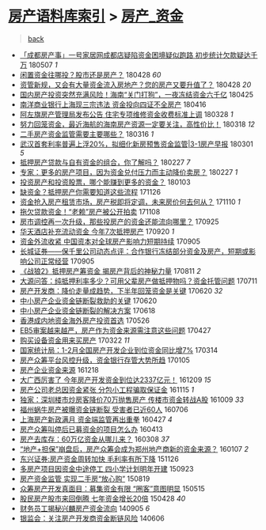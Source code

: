 [房产语料库索引](../../README.md)  > [房产_资金](房产_资金.md)
====
> [back](../README.md)

- [「成都房产事」一号家居网成都店疑陷资金困境疑似跑路 初步统计欠款疑达千万](http://jkwz.applinzi.com/ittc/7100321599125455889.html#%E3%80%8C%E6%88%90%E9%83%BD%E6%88%BF%E4%BA%A7%E4%BA%8B%E3%80%8D%E4%B8%80%E5%8F%B7%E5%AE%B6%E5%B1%85%E7%BD%91%E6%88%90%E9%83%BD%E5%BA%97%E7%96%91%E9%99%B7%E8%B5%84%E9%87%91%E5%9B%B0%E5%A2%83%E7%96%91%E4%BC%BC%E8%B7%91%E8%B7%AF+%E5%88%9D%E6%AD%A5%E7%BB%9F%E8%AE%A1%E6%AC%A0%E6%AC%BE%E7%96%91%E8%BE%BE%E5%8D%83%E4%B8%87) 180507 *1* 
- [闲置资金往哪投？股市还是房产？](http://jkwz.applinzi.com/ittc/7097054778922370054.html#%E9%97%B2%E7%BD%AE%E8%B5%84%E9%87%91%E5%BE%80%E5%93%AA%E6%8A%95%EF%BC%9F%E8%82%A1%E5%B8%82%E8%BF%98%E6%98%AF%E6%88%BF%E4%BA%A7%EF%BC%9F) 180428 *60* 
- [资管新规，又会有大量资金流入房地产？您的房产又要升值了？](http://jkwz.applinzi.com/ittc/7096987135834063882.html#%E8%B5%84%E7%AE%A1%E6%96%B0%E8%A7%84%EF%BC%8C%E5%8F%88%E4%BC%9A%E6%9C%89%E5%A4%A7%E9%87%8F%E8%B5%84%E9%87%91%E6%B5%81%E5%85%A5%E6%88%BF%E5%9C%B0%E4%BA%A7%EF%BC%9F%E6%82%A8%E7%9A%84%E6%88%BF%E4%BA%A7%E5%8F%88%E8%A6%81%E5%8D%87%E5%80%BC%E4%BA%86%EF%BC%9F) 180428 *20* 
- [国内房产投资突然充满风险！海南“关门打狗”，一夜冻结资金六千亿](http://jkwz.applinzi.com/ittc/7095805644223546374.html#%E5%9B%BD%E5%86%85%E6%88%BF%E4%BA%A7%E6%8A%95%E8%B5%84%E7%AA%81%E7%84%B6%E5%85%85%E6%BB%A1%E9%A3%8E%E9%99%A9%EF%BC%81%E6%B5%B7%E5%8D%97%E2%80%9C%E5%85%B3%E9%97%A8%E6%89%93%E7%8B%97%E2%80%9D%EF%BC%8C%E4%B8%80%E5%A4%9C%E5%86%BB%E7%BB%93%E8%B5%84%E9%87%91%E5%85%AD%E5%8D%83%E4%BA%BF) 180425  
- [南洋商业银行上海现三宗违法 资金投向四证不全房产](http://jkwz.applinzi.com/ittc/7092665238031959056.html#%E5%8D%97%E6%B4%8B%E5%95%86%E4%B8%9A%E9%93%B6%E8%A1%8C%E4%B8%8A%E6%B5%B7%E7%8E%B0%E4%B8%89%E5%AE%97%E8%BF%9D%E6%B3%95+%E8%B5%84%E9%87%91%E6%8A%95%E5%90%91%E5%9B%9B%E8%AF%81%E4%B8%8D%E5%85%A8%E6%88%BF%E4%BA%A7) 180416  
- [阿左旗房产管理局发布公告 住宅专项维修资金收费标准上调](http://jkwz.applinzi.com/ittc/7085654822059770897.html#%E9%98%BF%E5%B7%A6%E6%97%97%E6%88%BF%E4%BA%A7%E7%AE%A1%E7%90%86%E5%B1%80%E5%8F%91%E5%B8%83%E5%85%AC%E5%91%8A+%E4%BD%8F%E5%AE%85%E4%B8%93%E9%A1%B9%E7%BB%B4%E4%BF%AE%E8%B5%84%E9%87%91%E6%94%B6%E8%B4%B9%E6%A0%87%E5%87%86%E4%B8%8A%E8%B0%83) 180328 *1* 
- [努力回笼资金，最近海航的海南房产资源一定要关注，高性价比！](http://jkwz.applinzi.com/ittc/7081771465781543953.html#%E5%8A%AA%E5%8A%9B%E5%9B%9E%E7%AC%BC%E8%B5%84%E9%87%91%EF%BC%8C%E6%9C%80%E8%BF%91%E6%B5%B7%E8%88%AA%E7%9A%84%E6%B5%B7%E5%8D%97%E6%88%BF%E4%BA%A7%E8%B5%84%E6%BA%90%E4%B8%80%E5%AE%9A%E8%A6%81%E5%85%B3%E6%B3%A8%EF%BC%8C%E9%AB%98%E6%80%A7%E4%BB%B7%E6%AF%94%EF%BC%81) 180318 *12* 
- [二手房产资金监管需要主要哪些？](http://jkwz.applinzi.com/ittc/7081206323142460427.html#%E4%BA%8C%E6%89%8B%E6%88%BF%E4%BA%A7%E8%B5%84%E9%87%91%E7%9B%91%E7%AE%A1%E9%9C%80%E8%A6%81%E4%B8%BB%E8%A6%81%E5%93%AA%E4%BA%9B%EF%BC%9F) 180316 *1* 
- [武汉首套利率普遍上浮20%，拟细化新房预售资金监管|3-1房产早报](http://jkwz.applinzi.com/ittc/7075418327151543302.html#%E6%AD%A6%E6%B1%89%E9%A6%96%E5%A5%97%E5%88%A9%E7%8E%87%E6%99%AE%E9%81%8D%E4%B8%8A%E6%B5%AE20%25%EF%BC%8C%E6%8B%9F%E7%BB%86%E5%8C%96%E6%96%B0%E6%88%BF%E9%A2%84%E5%94%AE%E8%B5%84%E9%87%91%E7%9B%91%E7%AE%A1%7C3-1%E6%88%BF%E4%BA%A7%E6%97%A9%E6%8A%A5) 180301 *5* 
- [抵押房产贷款与自有资金的组合，你了解吗？](http://jkwz.applinzi.com/ittc/7074791980200887307.html#%E6%8A%B5%E6%8A%BC%E6%88%BF%E4%BA%A7%E8%B4%B7%E6%AC%BE%E4%B8%8E%E8%87%AA%E6%9C%89%E8%B5%84%E9%87%91%E7%9A%84%E7%BB%84%E5%90%88%EF%BC%8C%E4%BD%A0%E4%BA%86%E8%A7%A3%E5%90%97%EF%BC%9F) 180227 *7* 
- [专家：更多的房产项目，因为资金兑付压力而主动降价卖房？](http://jkwz.applinzi.com/ittc/7074715152954164235.html#%E4%B8%93%E5%AE%B6%EF%BC%9A%E6%9B%B4%E5%A4%9A%E7%9A%84%E6%88%BF%E4%BA%A7%E9%A1%B9%E7%9B%AE%EF%BC%8C%E5%9B%A0%E4%B8%BA%E8%B5%84%E9%87%91%E5%85%91%E4%BB%98%E5%8E%8B%E5%8A%9B%E8%80%8C%E4%B8%BB%E5%8A%A8%E9%99%8D%E4%BB%B7%E5%8D%96%E6%88%BF%EF%BC%9F) 180227 *1* 
- [投资房产和投资股票，哪个能赚到更多的资金？](http://jkwz.applinzi.com/ittc/7054366572389336071.html#%E6%8A%95%E8%B5%84%E6%88%BF%E4%BA%A7%E5%92%8C%E6%8A%95%E8%B5%84%E8%82%A1%E7%A5%A8%EF%BC%8C%E5%93%AA%E4%B8%AA%E8%83%BD%E8%B5%9A%E5%88%B0%E6%9B%B4%E5%A4%9A%E7%9A%84%E8%B5%84%E9%87%91%EF%BC%9F) 180103  
- [缺资金？抵押房产你需要知道这些流程](http://jkwz.applinzi.com/ittc/7040243553198933009.html#%E7%BC%BA%E8%B5%84%E9%87%91%EF%BC%9F%E6%8A%B5%E6%8A%BC%E6%88%BF%E4%BA%A7%E4%BD%A0%E9%9C%80%E8%A6%81%E7%9F%A5%E9%81%93%E8%BF%99%E4%BA%9B%E6%B5%81%E7%A8%8B) 171126  
- [资金抢入房产租赁市场，房产税即将定调，未来房价何去何从？](http://jkwz.applinzi.com/ittc/7034348239963292689.html#%E8%B5%84%E9%87%91%E6%8A%A2%E5%85%A5%E6%88%BF%E4%BA%A7%E7%A7%9F%E8%B5%81%E5%B8%82%E5%9C%BA%EF%BC%8C%E6%88%BF%E4%BA%A7%E7%A8%8E%E5%8D%B3%E5%B0%86%E5%AE%9A%E8%B0%83%EF%BC%8C%E6%9C%AA%E6%9D%A5%E6%88%BF%E4%BB%B7%E4%BD%95%E5%8E%BB%E4%BD%95%E4%BB%8E%EF%BC%9F) 171110 *1* 
- [拖欠贷款资金！“老赖”房产被公开拍卖](http://jkwz.applinzi.com/ittc/7033629279701697552.html#%E6%8B%96%E6%AC%A0%E8%B4%B7%E6%AC%BE%E8%B5%84%E9%87%91%EF%BC%81%E2%80%9C%E8%80%81%E8%B5%96%E2%80%9D%E6%88%BF%E4%BA%A7%E8%A2%AB%E5%85%AC%E5%BC%80%E6%8B%8D%E5%8D%96) 171108  
- [房市调控再一次升级，那些投房产的资金还能流向哪里？](http://jkwz.applinzi.com/ittc/7017170303309054993.html#%E6%88%BF%E5%B8%82%E8%B0%83%E6%8E%A7%E5%86%8D%E4%B8%80%E6%AC%A1%E5%8D%87%E7%BA%A7%EF%BC%8C%E9%82%A3%E4%BA%9B%E6%8A%95%E6%88%BF%E4%BA%A7%E7%9A%84%E8%B5%84%E9%87%91%E8%BF%98%E8%83%BD%E6%B5%81%E5%90%91%E5%93%AA%E9%87%8C%EF%BC%9F) 170925  
- [华天酒店补充流动资金 今年7次抵押房产](http://jkwz.applinzi.com/ittc/7015537978938754064.html#%E5%8D%8E%E5%A4%A9%E9%85%92%E5%BA%97%E8%A1%A5%E5%85%85%E6%B5%81%E5%8A%A8%E8%B5%84%E9%87%91+%E4%BB%8A%E5%B9%B47%E6%AC%A1%E6%8A%B5%E6%8A%BC%E6%88%BF%E4%BA%A7) 170920 *1* 
- [资金外流收紧 中国资本对全球房产影响力短期持续](http://jkwz.applinzi.com/ittc/7009839324449997840.html#%E8%B5%84%E9%87%91%E5%A4%96%E6%B5%81%E6%94%B6%E7%B4%A7+%E4%B8%AD%E5%9B%BD%E8%B5%84%E6%9C%AC%E5%AF%B9%E5%85%A8%E7%90%83%E6%88%BF%E4%BA%A7%E5%BD%B1%E5%93%8D%E5%8A%9B%E7%9F%AD%E6%9C%9F%E6%8C%81%E7%BB%AD) 170905  
- [长城证券——保千里公司动态点评：合作银行冻结部分资金及房产，短期或影响公司正常经营](http://jkwz.applinzi.com/ittc/7009833610495132689.html#%E9%95%BF%E5%9F%8E%E8%AF%81%E5%88%B8%E2%80%94%E2%80%94%E4%BF%9D%E5%8D%83%E9%87%8C%E5%85%AC%E5%8F%B8%E5%8A%A8%E6%80%81%E7%82%B9%E8%AF%84%EF%BC%9A%E5%90%88%E4%BD%9C%E9%93%B6%E8%A1%8C%E5%86%BB%E7%BB%93%E9%83%A8%E5%88%86%E8%B5%84%E9%87%91%E5%8F%8A%E6%88%BF%E4%BA%A7%EF%BC%8C%E7%9F%AD%E6%9C%9F%E6%88%96%E5%BD%B1%E5%93%8D%E5%85%AC%E5%8F%B8%E6%AD%A3%E5%B8%B8%E7%BB%8F%E8%90%A5) 170905  
- [《战狼2》抵押房产筹资金 揭房产背后的神秘力量](http://jkwz.applinzi.com/ittc/7000462230548907025.html#%E3%80%8A%E6%88%98%E7%8B%BC2%E3%80%8B%E6%8A%B5%E6%8A%BC%E6%88%BF%E4%BA%A7%E7%AD%B9%E8%B5%84%E9%87%91+%E6%8F%AD%E6%88%BF%E4%BA%A7%E8%83%8C%E5%90%8E%E7%9A%84%E7%A5%9E%E7%A7%98%E5%8A%9B%E9%87%8F) 170811 *2* 
- [大源问答：纯抵押利率多少？可用父辈房产做抵押物吗？资金托管问题](http://jkwz.applinzi.com/ittc/6988984500263322629.html#%E5%A4%A7%E6%BA%90%E9%97%AE%E7%AD%94%EF%BC%9A%E7%BA%AF%E6%8A%B5%E6%8A%BC%E5%88%A9%E7%8E%87%E5%A4%9A%E5%B0%91%EF%BC%9F%E5%8F%AF%E7%94%A8%E7%88%B6%E8%BE%88%E6%88%BF%E4%BA%A7%E5%81%9A%E6%8A%B5%E6%8A%BC%E7%89%A9%E5%90%97%EF%BC%9F%E8%B5%84%E9%87%91%E6%89%98%E7%AE%A1%E9%97%AE%E9%A2%98) 170711  
- [房产开发商：降价走量成趋势，下半年回笼资金是关键](http://jkwz.applinzi.com/ittc/6980616939666670596.html#%E6%88%BF%E4%BA%A7%E5%BC%80%E5%8F%91%E5%95%86%EF%BC%9A%E9%99%8D%E4%BB%B7%E8%B5%B0%E9%87%8F%E6%88%90%E8%B6%8B%E5%8A%BF%EF%BC%8C%E4%B8%8B%E5%8D%8A%E5%B9%B4%E5%9B%9E%E7%AC%BC%E8%B5%84%E9%87%91%E6%98%AF%E5%85%B3%E9%94%AE) 170620 *32* 
- [中小房产企业资金链断裂救助的关键](http://jkwz.applinzi.com/ittc/6981188371496846341.html#%E4%B8%AD%E5%B0%8F%E6%88%BF%E4%BA%A7%E4%BC%81%E4%B8%9A%E8%B5%84%E9%87%91%E9%93%BE%E6%96%AD%E8%A3%82%E6%95%91%E5%8A%A9%E7%9A%84%E5%85%B3%E9%94%AE) 170620  
- [中小房产企业资金链断裂的解决方案](http://jkwz.applinzi.com/ittc/6980471209572434948.html#%E4%B8%AD%E5%B0%8F%E6%88%BF%E4%BA%A7%E4%BC%81%E4%B8%9A%E8%B5%84%E9%87%91%E9%93%BE%E6%96%AD%E8%A3%82%E7%9A%84%E8%A7%A3%E5%86%B3%E6%96%B9%E6%A1%88) 170618  
- [香港成内地资金海外房产投资首选](http://jkwz.applinzi.com/ittc/6971886235747353605.html#%E9%A6%99%E6%B8%AF%E6%88%90%E5%86%85%E5%9C%B0%E8%B5%84%E9%87%91%E6%B5%B7%E5%A4%96%E6%88%BF%E4%BA%A7%E6%8A%95%E8%B5%84%E9%A6%96%E9%80%89) 170526  
- [EB5审案越来越严，房产作为资金来源需注意这些问题](http://jkwz.applinzi.com/ittc/6961201705977906181.html#EB5%E5%AE%A1%E6%A1%88%E8%B6%8A%E6%9D%A5%E8%B6%8A%E4%B8%A5%EF%BC%8C%E6%88%BF%E4%BA%A7%E4%BD%9C%E4%B8%BA%E8%B5%84%E9%87%91%E6%9D%A5%E6%BA%90%E9%9C%80%E6%B3%A8%E6%84%8F%E8%BF%99%E4%BA%9B%E9%97%AE%E9%A2%98) 170427  
- [购买设备资金用来买房产](http://jkwz.applinzi.com/ittc/6947691363041805316.html#%E8%B4%AD%E4%B9%B0%E8%AE%BE%E5%A4%87%E8%B5%84%E9%87%91%E7%94%A8%E6%9D%A5%E4%B9%B0%E6%88%BF%E4%BA%A7) 170322 *11* 
- [国家统计局：1-2月全国房产开发企业到位资金同比增7%](http://jkwz.applinzi.com/ittc/6944840872226194436.html#%E5%9B%BD%E5%AE%B6%E7%BB%9F%E8%AE%A1%E5%B1%80%EF%BC%9A1-2%E6%9C%88%E5%85%A8%E5%9B%BD%E6%88%BF%E4%BA%A7%E5%BC%80%E5%8F%91%E4%BC%81%E4%B8%9A%E5%88%B0%E4%BD%8D%E8%B5%84%E9%87%91%E5%90%8C%E6%AF%94%E5%A2%9E7%25) 170314  
- [房产众筹平台风控升级，资金银行存管大势所趋](http://jkwz.applinzi.com/ittc/6919637706773890052.html#%E6%88%BF%E4%BA%A7%E4%BC%97%E7%AD%B9%E5%B9%B3%E5%8F%B0%E9%A3%8E%E6%8E%A7%E5%8D%87%E7%BA%A7%EF%BC%8C%E8%B5%84%E9%87%91%E9%93%B6%E8%A1%8C%E5%AD%98%E7%AE%A1%E5%A4%A7%E5%8A%BF%E6%89%80%E8%B6%8B) 170105  
- [房产企业资金来源](http://jkwz.applinzi.com/ittc/6912990444123587588.html#%E6%88%BF%E4%BA%A7%E4%BC%81%E4%B8%9A%E8%B5%84%E9%87%91%E6%9D%A5%E6%BA%90) 161218  
- [大广西厉害了 今年房产开发资金到位达2337亿元！](http://jkwz.applinzi.com/ittc/6909565192232240133.html#%E5%A4%A7%E5%B9%BF%E8%A5%BF%E5%8E%89%E5%AE%B3%E4%BA%86+%E4%BB%8A%E5%B9%B4%E6%88%BF%E4%BA%A7%E5%BC%80%E5%8F%91%E8%B5%84%E9%87%91%E5%88%B0%E4%BD%8D%E8%BE%BE2337%E4%BA%BF%E5%85%83%EF%BC%81) 161209 *15* 
- [房产公司老总因资金紧张 分包小工程骗取保证金](http://jkwz.applinzi.com/ittc/6900823285930918916.html#%E6%88%BF%E4%BA%A7%E5%85%AC%E5%8F%B8%E8%80%81%E6%80%BB%E5%9B%A0%E8%B5%84%E9%87%91%E7%B4%A7%E5%BC%A0+%E5%88%86%E5%8C%85%E5%B0%8F%E5%B7%A5%E7%A8%8B%E9%AA%97%E5%8F%96%E4%BF%9D%E8%AF%81%E9%87%91) 161115 *1* 
- [独家：深圳楼市炒房客降价70万抛售房产 传楼市资金转战A股](http://jkwz.applinzi.com/ittc/6886982092042273797.html#%E7%8B%AC%E5%AE%B6%EF%BC%9A%E6%B7%B1%E5%9C%B3%E6%A5%BC%E5%B8%82%E7%82%92%E6%88%BF%E5%AE%A2%E9%99%8D%E4%BB%B770%E4%B8%87%E6%8A%9B%E5%94%AE%E6%88%BF%E4%BA%A7+%E4%BC%A0%E6%A5%BC%E5%B8%82%E8%B5%84%E9%87%91%E8%BD%AC%E6%88%98A%E8%82%A1) 161009 *33* 
- [福州蜗牛房产被曝资金链断裂 受害者已近60人](http://jkwz.applinzi.com/ittc/6851693114196231173.html#%E7%A6%8F%E5%B7%9E%E8%9C%97%E7%89%9B%E6%88%BF%E4%BA%A7%E8%A2%AB%E6%9B%9D%E8%B5%84%E9%87%91%E9%93%BE%E6%96%AD%E8%A3%82+%E5%8F%97%E5%AE%B3%E8%80%85%E5%B7%B2%E8%BF%9160%E4%BA%BA) 160706  
- [上海房产新政满月 资金端监管再出重拳](http://jkwz.applinzi.com/ittc/6825638043427800069.html#%E4%B8%8A%E6%B5%B7%E6%88%BF%E4%BA%A7%E6%96%B0%E6%94%BF%E6%BB%A1%E6%9C%88+%E8%B5%84%E9%87%91%E7%AB%AF%E7%9B%91%E7%AE%A1%E5%86%8D%E5%87%BA%E9%87%8D%E6%8B%B3) 160427 *4* 
- [房产众筹叫停后已募资金的项目怎么办](http://jkwz.applinzi.com/ittc/6820469070218396676.html#%E6%88%BF%E4%BA%A7%E4%BC%97%E7%AD%B9%E5%8F%AB%E5%81%9C%E5%90%8E%E5%B7%B2%E5%8B%9F%E8%B5%84%E9%87%91%E7%9A%84%E9%A1%B9%E7%9B%AE%E6%80%8E%E4%B9%88%E5%8A%9E) 160413  
- [房产去库存：60万亿资金从哪儿来？](http://jkwz.applinzi.com/ittc/6807117168172860421.html#%E6%88%BF%E4%BA%A7%E5%8E%BB%E5%BA%93%E5%AD%98%EF%BC%9A60%E4%B8%87%E4%BA%BF%E8%B5%84%E9%87%91%E4%BB%8E%E5%93%AA%E5%84%BF%E6%9D%A5%EF%BC%9F) 160308 *37* 
- [“地产+担保”崩盘后，房产众筹会成为郑州地产商新的资金来源？](http://jkwz.applinzi.com/ittc/6784503549811753988.html#%E2%80%9C%E5%9C%B0%E4%BA%A7%2B%E6%8B%85%E4%BF%9D%E2%80%9D%E5%B4%A9%E7%9B%98%E5%90%8E%EF%BC%8C%E6%88%BF%E4%BA%A7%E4%BC%97%E7%AD%B9%E4%BC%9A%E6%88%90%E4%B8%BA%E9%83%91%E5%B7%9E%E5%9C%B0%E4%BA%A7%E5%95%86%E6%96%B0%E7%9A%84%E8%B5%84%E9%87%91%E6%9D%A5%E6%BA%90%EF%BC%9F) 160107 *2* 
- [东兴证券:房产资金周转加快 毛利率有所下降](http://jkwz.applinzi.com/ittc/6768941010612913157.html#%E4%B8%9C%E5%85%B4%E8%AF%81%E5%88%B8%3A%E6%88%BF%E4%BA%A7%E8%B5%84%E9%87%91%E5%91%A8%E8%BD%AC%E5%8A%A0%E5%BF%AB+%E6%AF%9B%E5%88%A9%E7%8E%87%E6%9C%89%E6%89%80%E4%B8%8B%E9%99%8D) 151126  
- [多房产项目因资金中途停工 四小学计划明年开建](http://jkwz.applinzi.com/ittc/6744965759059641348.html#%E5%A4%9A%E6%88%BF%E4%BA%A7%E9%A1%B9%E7%9B%AE%E5%9B%A0%E8%B5%84%E9%87%91%E4%B8%AD%E9%80%94%E5%81%9C%E5%B7%A5+%E5%9B%9B%E5%B0%8F%E5%AD%A6%E8%AE%A1%E5%88%92%E6%98%8E%E5%B9%B4%E5%BC%80%E5%BB%BA) 150923  
- [房产资金监管 实现二手房“放心购”](http://jkwz.applinzi.com/ittc/547650615737232957.html#%E6%88%BF%E4%BA%A7%E8%B5%84%E9%87%91%E7%9B%91%E7%AE%A1+%E5%AE%9E%E7%8E%B0%E4%BA%8C%E6%89%8B%E6%88%BF%E2%80%9C%E6%94%BE%E5%BF%83%E8%B4%AD%E2%80%9D) 150819  
- [众筹房产开发真面目：募集资金有限 “圈客”意图明显](http://jkwz.applinzi.com/ittc/547650611412813579.html#%E4%BC%97%E7%AD%B9%E6%88%BF%E4%BA%A7%E5%BC%80%E5%8F%91%E7%9C%9F%E9%9D%A2%E7%9B%AE%EF%BC%9A%E5%8B%9F%E9%9B%86%E8%B5%84%E9%87%91%E6%9C%89%E9%99%90+%E2%80%9C%E5%9C%88%E5%AE%A2%E2%80%9D%E6%84%8F%E5%9B%BE%E6%98%8E%E6%98%BE) 150515  
- [股民房产股市来回倒腾 七年资金增长20倍](http://jkwz.applinzi.com/ittc/547650611408123084.html#%E8%82%A1%E6%B0%91%E6%88%BF%E4%BA%A7%E8%82%A1%E5%B8%82%E6%9D%A5%E5%9B%9E%E5%80%92%E8%85%BE+%E4%B8%83%E5%B9%B4%E8%B5%84%E9%87%91%E5%A2%9E%E9%95%BF20%E5%80%8D) 150428 *40* 
- [财务员工揭秘兴麟房产资金流向](http://jkwz.applinzi.com/ittc/547650611373592492.html#%E8%B4%A2%E5%8A%A1%E5%91%98%E5%B7%A5%E6%8F%AD%E7%A7%98%E5%85%B4%E9%BA%9F%E6%88%BF%E4%BA%A7%E8%B5%84%E9%87%91%E6%B5%81%E5%90%91) 140905 *6* 
- [银监会：关注房产开发商资金断链风险](http://jkwz.applinzi.com/ittc/547650611367160314.html#%E9%93%B6%E7%9B%91%E4%BC%9A%EF%BC%9A%E5%85%B3%E6%B3%A8%E6%88%BF%E4%BA%A7%E5%BC%80%E5%8F%91%E5%95%86%E8%B5%84%E9%87%91%E6%96%AD%E9%93%BE%E9%A3%8E%E9%99%A9) 140606  
